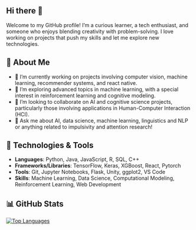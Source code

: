 ## Hi there 👋

Welcome to my GitHub profile! I’m a curious learner, a tech enthusiast, and someone who enjoys blending creativity with problem-solving. I love working on projects that push my skills and let me explore new technologies.

## 🚀 About Me

- 🔭 I’m currently working on projects involving computer vision, machine learning, recommender systems, and react native.
- 🌱 I’m exploring advanced topics in machine learning, with a special interest in reinforcement learning and cognitive modeling.
- 👯 I’m looking to collaborate on AI and cognitive science projects, particularly those involving applications in Human-Computer Interaction (HCI).
- 💬 Ask me about AI, data science, machine learning, linguistics and NLP or anything related to impulsivity and attention research!


## 🔧 Technologies & Tools

- **Languages**: Python, Java, JavaScript, R, SQL, C++
- **Frameworks/Libraries**: TensorFlow, Keras, XGBoost, React, Pytorch
- **Tools**: Git, Jupyter Notebooks, Flask, Unity, ggplot2, VS Code
- **Skills**: Machine Learning, Data Science, Computational Modeling, Reinforcement Learning, Web Development


## 📊 GitHub Stats
[![Top Languages](https://github-readme-stats.vercel.app/api/top-langs/?username=zaatarwjebne&layout=compact&theme=dracula)](https://github.com/anuraghazra/github-readme-stats)



